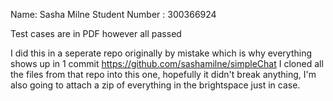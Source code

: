 Name: Sasha Milne Student Number : 300366924

Test cases are in PDF however all passed

I did this in a seperate repo originally by mistake which is why everything shows up in 1 commit https://github.com/sashamilne/simpleChat I cloned all the files from that repo into this one, hopefully it didn't break anything, I'm also going to attach a zip of everything in the brightspace just in case.
